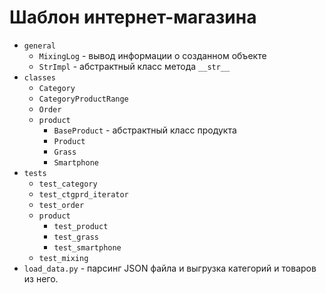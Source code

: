 # Шаблон интернет-магазина

+ ``general``
    * ``MixingLog`` - вывод информации о созданном объекте
    * ``StrImpl`` - абстрактный класс метода ``__str__``
+ ``classes``
    * ``Category``
    * ``CategoryProductRange``
    * ``Order``
    * ``product``
      + ``BaseProduct`` - абстрактный класс продукта
      + ``Product``
      + ``Grass``
      + ``Smartphone``
+ ``tests``
    * ``test_category``
    * ``test_ctgprd_iterator``
    * ``test_order``
    * ``product``
      + ``test_product``
      + ``test_grass``
      + ``test_smartphone``
    * ``test_mixing``
+ ``load_data.py`` - парсинг JSON файла и выгрузка категорий и товаров из него.
